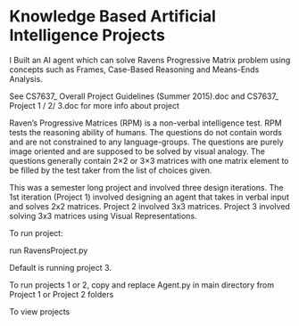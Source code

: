 Knowledge Based Artificial Intelligence Projects
=============

I Built an AI agent which can solve Ravens Progressive Matrix problem using concepts such as Frames, Case-Based Reasoning and Means-Ends Analysis.

See CS7637_ Overall Project Guidelines (Summer 2015).doc
and CS7637_ Project 1 / 2/ 3.doc
for more info about project

Raven’s Progressive Matrices (RPM) is a non-verbal intelligence test. RPM tests the reasoning ability of humans. The questions do not contain words and are not constrained to any language-groups. The questions are purely image oriented and are supposed to be solved by visual analogy. The questions generally contain 2×2 or 3×3 matrices with one matrix element to be filled by the test taker from the list of choices given.

This was a semester long project and involved three design iterations. The 1st iteration (Project 1) involved designing an agent that takes in verbal input and solves 2x2 matrices.  Project 2 involved 3x3 matrices.  Project 3 involved solving 3x3 matrices using Visual Representations.  


To run project:

run RavensProject.py

Default is running project 3.

To run projects 1 or 2, copy and replace Agent.py in main directory from Project 1 or Project 2 folders

To view projects 
